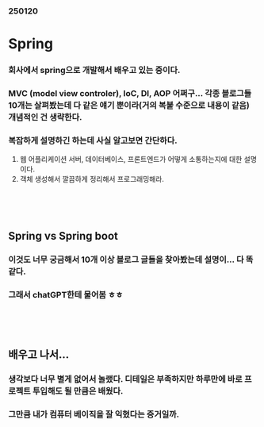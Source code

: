 ### 250120
# Spring
### 회사에서 spring으로 개발해서 배우고 있는 중이다.
### MVC (model view controler), IoC, DI, AOP 어쩌구... 각종 블로그들 10개는 살펴봤는데 다 같은 얘기 뿐이라(거의 복붙 수준으로 내용이 같음) 개념적인 건 생략한다.
### 복잡하게 설명하긴 하는데 사실 알고보면 간단하다.
1. 웹 어플리케이션 서버, 데이터베이스, 프론트엔드가 어떻게 소통하는지에 대한 설명이다.
2. 객체 생성해서 깔끔하게 정리해서 프로그래밍해라.
### <br/><br/>

## Spring vs Spring boot
### 이것도 너무 궁금해서 10개 이상 블로그 글들을 찾아봤는데 설명이... 다 똑같다. 
### 그래서 chatGPT한테 물어봄 ㅎㅎ
### <br/><br/>

## 배우고 나서...
### 생각보다 너무 별게 없어서 놀랬다. 디테일은 부족하지만 하루만에 바로 프로젝트 투입해도 될 만큼은 배웠다.
### 그만큼 내가 컴퓨터 베이직을 잘 익혔다는 증거일까.
